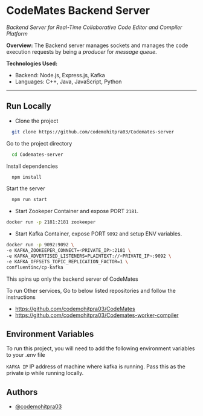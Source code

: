 
# CodeMates Backend Server





*Backend Server for Real-Time Collaborative Code Editor and Compiler Platform*

**Overview:**
The Backend server manages sockets and manages the code execution requests by being a *producer* for *message queue*.




**Technologies Used:**
- Backend: Node.js, Express.js, Kafka
- Languages: C++, Java, JavaScript, Python



---




## Run Locally

* Clone the project

```bash
  git clone https://github.com/codemohitpra03/Codemates-server
```

Go to the project directory

```bash
  cd Codemates-server
```

Install dependencies

```bash
  npm install
```

Start the server

```bash
  npm run start
```

* Start Zookeper Container and expose PORT ```2181```.
```bash
docker run -p 2181:2181 zookeeper
```

* Start Kafka Container, expose PORT ```9092``` and setup ENV variables.
```bash
docker run -p 9092:9092 \
-e KAFKA_ZOOKEEPER_CONNECT=<PRIVATE_IP>:2181 \
-e KAFKA_ADVERTISED_LISTENERS=PLAINTEXT://<PRIVATE_IP>:9092 \
-e KAFKA_OFFSETS_TOPIC_REPLICATION_FACTOR=1 \
confluentinc/cp-kafka
```


This spins up only the backend server of CodeMates

To run Other services, Go to below listed repositories and follow the instructions


* https://github.com/codemohitpra03/CodeMates
* https://github.com/codemohitpra03/Codemates-worker-compiler


## Environment Variables

To run this project, you will need to add the following environment variables to your .env file

`KAFKA IP` IP address of machine where kafka is running. Pass this as the private ip while running locally.




## Authors

- [@codemohitpra03](https://www.github.com/codemohitpra03)

